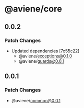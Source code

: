 # @aviene/core

## 0.0.2

### Patch Changes

- Updated dependencies [7c55c22]
  - @aviene/exceptions@0.1.0
  - @aviene/guards@0.0.1

## 0.0.1

### Patch Changes

- @aviene/common@0.0.1
